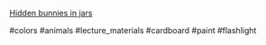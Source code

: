 [Hidden bunnies in jars](https://www.facebook.com/reel/6090409084368831)

#colors #animals  #lecture_materials #cardboard #paint #flashlight 
